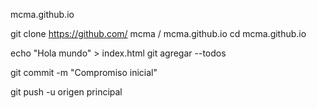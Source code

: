  mcma.github.io

 git clone https://github.com/ mcma / mcma.github.io
  cd mcma.github.io

 echo "Hola mundo" > index.html
 git agregar --todos

 git commit -m "Compromiso inicial"

 git push -u origen principal
